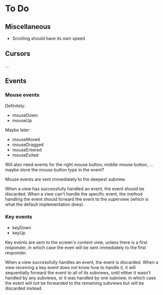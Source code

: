 To Do
=====

Miscellaneous
------------

* Scrolling should have its own speed

Cursors
-------

...

Events
------

### Mouse events

Definitely:

* mouseDown
* mouseUp

Maybe later:

* mouseMoved
* mouseDragged
* mouseEntered
* mouseExited

Will also need events for the right mouse button, middle mouse button, ... maybe store the mouse button type in the event?

Mouse events are sent immediately to the deepest subview.

When a view has successfully handled an event, the event should be discarded. When a view can't handle the specific event, the method handling the event should forward the event to the superview (which is what the default implementation does).

### Key events

* keyDown
* keyUp

Key events are sent to the screen's content view, unless there is a first responder, in which case the even will be sent immediately to the first responder.

When a view successfully handles an event, the event is discarded. When a view receiving a key event does not know how to handle it, it will sequentially forward the event to all of its subviews, until either it wasn't handled by any subviews, or it was handled by one subview, in which case the event will not be forwarded to the remaining subviews but will be discarded instead.
